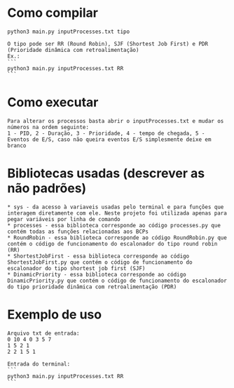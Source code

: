 # Como compilar

    python3 main.py inputProcesses.txt tipo

    O tipo pode ser RR (Round Robin), SJF (Shortest Job First) e PDR (Prioridade dinâmica com retroalimentação)
    Ex.:
    ```
    python3 main.py inputProcesses.txt RR
    ```

# Como executar

    Para alterar os processos basta abrir o inputProcesses.txt e mudar os números na ordem seguinte:
    1 - PID, 2 - Duração, 3 - Prioridade, 4 - tempo de chegada, 5 - Eventos de E/S, caso não queira eventos E/S simplesmente deixe em branco

# Bibliotecas usadas (descrever as não padrões)

    * sys - da acesso à variaveis usadas pelo terminal e para funções que interagem diretamente com ele. Neste projeto foi utilizada apenas para pegar variáveis por linha de comando
    * processes - essa biblioteca corresponde ao código processes.py que contém todas as funções relacionadas aos BCPs
    * RoundRobin - essa biblioteca corresponde ao código RoundRobin.py que contém o código de funcionamento do escalonador do tipo round robin (RR)
    * ShortestJobFirst - essa biblioteca corresponde ao código ShortestJobFirst.py que contém o código de funcionamento do escalonador do tipo shortest job first (SJF)
    * DinamicPriority - essa biblioteca corresponde ao código DinamicPriority.py que contém o código de funcionamento do escalonador do tipo prioridade dinâmica com retroalimentação (PDR)

# Exemplo de uso

    Arquivo txt de entrada:
    0 10 4 0 3 5 7
    1 5 2 1
    2 2 1 5 1

    Entrada do terminal:
    ```
    python3 main.py inputProcesses.txt RR
    ```